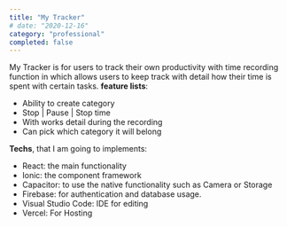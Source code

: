 ```yaml
---
title: "My Tracker"
# date: "2020-12-16"
category: "professional"
completed: false
---
```


My Tracker is for users to track their own productivity with time recording function in which allows users to keep track with detail how their time is spent with certain tasks. **feature lists**:
- Ability to create category
- Stop | Pause | Stop time 
- With works detail during the recording
- Can pick which category it will belong

**Techs**, that I am going to implements:

- React: the main functionality
- Ionic: the component framework
- Capacitor: to use the native functionality such as Camera or Storage
- Firebase: for authentication and database usage.
- Visual Studio Code: IDE for editing
- Vercel: For Hosting
